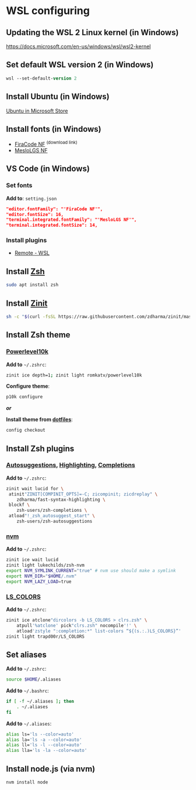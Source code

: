 # WSL configuring

## Updating the WSL 2 Linux kernel (in Windows)

<https://docs.microsoft.com/en-us/windows/wsl/wsl2-kernel>

## Set default WSL version 2 (in Windows)

```ps
wsl --set-default-version 2
```

## Install Ubuntu (in Windows)

[Ubuntu in Microsoft Store](https://www.microsoft.com/en-us/p/ubuntu/9nblggh4msv6)

## Install fonts (in Windows)

- [FiraCode NF](https://github.com/ryanoasis/nerd-fonts/releases/latest/download/FiraCode.zip) <sup>(download link)</sup>
- [MesloLGS NF](https://github.com/romkatv/powerlevel10k#meslo-nerd-font-patched-for-powerlevel10k)

## VS Code (in Windows)

### Set fonts

**Add to**: `setting.json`

```json
"editor.fontFamily": "'FiraCode NF'",
"editor.fontSize": 16,
"terminal.integrated.fontFamily": "'MesloLGS NF'",
"terminal.integrated.fontSize": 14,
```

### Install plugins

- [Remote - WSL](https://marketplace.visualstudio.com/items?itemName=ms-vscode-remote.remote-wsl)

## Install [Zsh](https://github.com/zsh-users/zsh)

```bash
sudo apt install zsh
```

## Install [Zinit](https://github.com/zdharma/zinit)

```zsh
sh -c "$(curl -fsSL https://raw.githubusercontent.com/zdharma/zinit/master/doc/install.sh)"
```

## Install Zsh theme

### [Powerlevel10k](https://github.com/romkatv/powerlevel10k)

**Add to** `~/.zshrc`:

```zsh
zinit ice depth=1; zinit light romkatv/powerlevel10k
```

**Configure theme**:

```zsh
p10k configure
```

**_or_**

**Install theme from [dotfiles](https://www.atlassian.com/git/tutorials/dotfiles)**:

```zsh
config checkout
```

## Install Zsh plugins

### [Autosuggestions](https://github.com/zsh-users/zsh-autosuggestions), [Highlighting](https://github.com/zdharma/fast-syntax-highlighting), [Completions](https://github.com/zsh-users/zsh-completions)

**Add to** `~/.zshrc`:

```zsh
zinit wait lucid for \
 atinit"ZINIT[COMPINIT_OPTS]=-C; zicompinit; zicdreplay" \
    zdharma/fast-syntax-highlighting \
 blockf \
    zsh-users/zsh-completions \
 atload"!_zsh_autosuggest_start" \
    zsh-users/zsh-autosuggestions
```

### [nvm](https://github.com/lukechilds/zsh-nvm)

**Add to** `~/.zshrc`:

```zsh
zinit ice wait lucid
zinit light lukechilds/zsh-nvm
export NVM_SYMLINK_CURRENT="true" # nvm use should make a symlink
export NVM_DIR="$HOME/.nvm"
export NVM_LAZY_LOAD=true
```

### [LS_COLORS](https://github.com/trapd00r/LS_COLORS)

**Add to** `~/.zshrc`:

```zsh
zinit ice atclone"dircolors -b LS_COLORS > clrs.zsh" \
    atpull'%atclone' pick"clrs.zsh" nocompile'!' \
    atload'zstyle ":completion:*" list-colors “${(s.:.)LS_COLORS}”'
zinit light trapd00r/LS_COLORS
```

## Set aliases

**Add to** `~/.zshrc`:

```zsh
source $HOME/.aliases
```

**Add to** `~/.bashrc`:

```bash
if [ -f ~/.aliases ]; then
    . ~/.aliases
fi
```

**Add to** `~/.aliases`:

```zsh
alias ls='ls --color=auto'
alias la='ls -a --color=auto'
alias ll='ls -l --color=auto'
alias lla='ls -la --color=auto'
```

## Install node.js (via nvm)

```zsh
nvm install node
```
